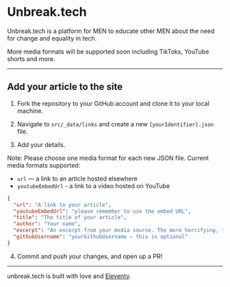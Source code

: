 # Unbreak.tech

Unbreak.tech is a platform for MEN to educate other MEN about the need for change and equality in tech.

More media formats will be supported soon including TikToks, YouTube shorts and more.

---

## Add your article to the site

1. Fork the repository to your GitHub account and clone it to your local machine.

2. Navigate to `src/_data/links` and create a new `[yourIdentifier].json` file.

3. Add your details.

Note: Please choose one media format for each new JSON file. Current media formats supported:

- `url` — a link to an article hosted elsewhere
- `youtubeEmbedUrl` - a link to a video hosted on YouTube

```json
{
  "url": "A link to your article",
  "youtubeEmbedUrl": "please remember to use the embed URL",
  "title": "The title of your article",
  "author": "Your name",
  "excerpt": "An excerpt from your media source. The more horrifying, the better.",
  "githubUsername": "yourGithubUsername — this is optional"
}
```

4. Commit and push your changes, and open up a PR!

---

unbreak.tech is built with love and [Eleventy](https://www.11ty.dev/docs/).
